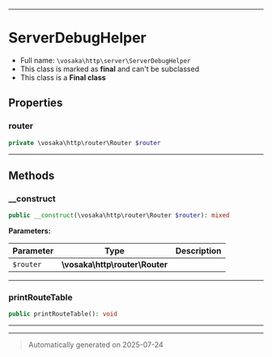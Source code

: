 ***

# ServerDebugHelper





* Full name: `\vosaka\http\server\ServerDebugHelper`
* This class is marked as **final** and can't be subclassed
* This class is a **Final class**



## Properties


### router



```php
private \vosaka\http\router\Router $router
```






***

## Methods


### __construct



```php
public __construct(\vosaka\http\router\Router $router): mixed
```








**Parameters:**

| Parameter | Type | Description |
|-----------|------|-------------|
| `$router` | **\vosaka\http\router\Router** |  |





***

### printRouteTable



```php
public printRouteTable(): void
```












***


***
> Automatically generated on 2025-07-24

